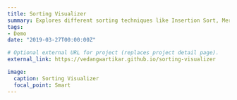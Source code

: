 ```yaml
---
title: Sorting Visualizer 
summary: Explores different sorting techniques like Insertion Sort, Merge Sort, etc.
tags:
- Demo
date: "2019-03-27T00:00:00Z"

# Optional external URL for project (replaces project detail page).
external_link: https://vedangwartikar.github.io/sorting-visualizer

image:
  caption: Sorting Visualizer
  focal_point: Smart
---
```

